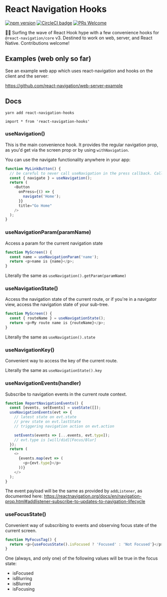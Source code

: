 # React Navigation Hooks

[![npm version](https://badge.fury.io/js/react-navigation-hooks.svg)](https://badge.fury.io/js/react-navigation-hooks) [![CircleCI badge](https://circleci.com/gh/react-navigation/react-navigation-hooks/tree/master.svg?style=shield)](https://circleci.com/gh/react-navigation/react-navigation-hooks/tree/master) [![PRs Welcome](https://img.shields.io/badge/PRs-welcome-brightgreen.svg)](https://reactnavigation.org/docs/contributing.html)

🏄‍♀️ Surfing the wave of React Hook hype with a few convenience hooks for `@react-navigation/core` v3. Destined to work on web, server, and React Native. Contributions welcome!


## Examples (web only so far)

See an example web app which uses react-navigation and hooks on the client and the server:

https://github.com/react-navigation/web-server-example

## Docs

`yarn add react-navigation-hooks`

`import * from 'react-navigation-hooks'`

### useNavigation()

This is the main convenience hook. It provides the regular navigation prop, as you'd get via the screen prop or by using `withNavigation`.

You can use the navigate functionality anywhere in your app:

```js
function MyLinkButton() {
  // be careful to never call useNavigation in the press callback. Call hooks directly from the render function!
  const { navigate } = useNavigation();
  return (
    <Button
      onPress={() => {
        navigate('Home');
      }}
      title="Go Home"
    />
  );
}
```

### useNavigationParam(paramName)

Access a param for the current navigation state

```js
function MyScreen() {
  const name = useNavigationParam('name');
  return <p>name is {name}</p>;
}
```

Literally the same as `useNavigation().getParam(paramName)`

### useNavigationState()

Access the navigation state of the current route, or if you're in a navigator view, access the navigation state of your sub-tree.

```js
function MyScreen() {
  const { routeName } = useNavigationState();
  return <p>My route name is {routeName}</p>;
}
```

Literally the same as `useNavigation().state`

### useNavigationKey()

Convenient way to access the key of the current route.

Literally the same as `useNavigationState().key`

### useNavigationEvents(handler)

Subscribe to navigation events in the current route context.

```js
function ReportNavigationEvents() {
  const [events, setEvents] = useState([]);
  useNavigationEvents(evt => {
    // latest state on evt.state
    // prev state on evt.lastState
    // triggering navigation action on evt.action

    setEvents(events => [...events, evt.type]);
    // evt.type is [will/did][Focus/Blur]
  });
  return (
    <>
      {events.map(evt => (
        <p>{evt.type}</p>
      ))}
    </>
  );
}
```

The event payload will be the same as provided by `addListener`, as documented here: https://reactnavigation.org/docs/en/navigation-prop.html#addlistener-subscribe-to-updates-to-navigation-lifecycle

### useFocusState()

Convenient way of subscribing to events and observing focus state of the current screen.

```js
function MyFocusTag() {
  return <p>{useFocusState().isFocused ? 'Focused' : 'Not Focused'}</p>;
}
```

One (always, and only one) of the following values will be true in the focus state:

- isFocused
- isBlurring
- isBlurred
- isFocusing
